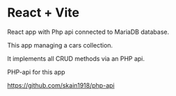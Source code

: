 # React + Vite

React app with Php api connected to MariaDB database.

This app managing a cars collection.

It implements all CRUD methods via an PHP api.

PHP-api for this app

https://github.com/skain1918/php-api
